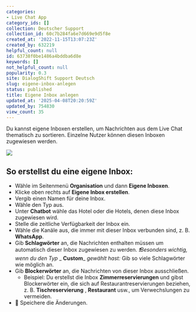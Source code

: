 ```yaml
---
categories:
- Live Chat App
category_ids: []
collection: Deutscher Support
collection_id: 60c7b284fa6e7d669e9d5f8e
created_at: '2022-11-15T13:07:23Z'
created_by: 632219
helpful_count: null
id: 63738f0be1486a4bddba6d8e
keywords: []
not_helpful_count: null
popularity: 0.3
site: DialogShift Support Deutsch
slug: eigene-inbox-anlegen
status: published
title: Eigene Inbox anlegen
updated_at: '2025-04-08T20:20:59Z'
updated_by: 754830
view_count: 35
---
```


Du kannst eigene Inboxen erstellen, um Nachrichten aus dem Live Chat thematisch zu sortieren. Einzelne Nutzer können diesen Inboxen zugewiesen werden.

![](https://s3.amazonaws.com/helpscout.net/docs/assets/60c74eabb899954cddd470ce/images/67b6f2dcf7cac6161b4443bc/file-0USbSlE6ZT.png)

##  **So erstellst du eine eigene Inbox:**

  * Wähle im Seitenmenü **Organisation** und dann **Eigene Inboxen**.
  * Klicke oben rechts auf **Eigene Inbox erstellen**.
  * Vergib einen Namen für deine Inbox.
  * Wähle den Typ aus.
  * Unter **Chatbot** wähle das Hotel oder die Hotels, denen diese Inbox zugewiesen wird.
  * Stelle die zeitliche Verfügbarkeit der Inbox ein.
  * Wähle die Kanäle aus, die immer mit dieser Inbox verbunden sind, z. B. **WhatsApp**.
  * Gib **Schlagwörter** an, die Nachrichten enthalten müssen um automatisch dieser Inbox zugewiesen zu werden. _❗️Besonders wichtig, wenn du den Typ_ _ **Custom**_ _gewählt hast:_ Gib so viele Schlagwörter wie möglich an.
  * Gib **Blockerwörter** an, die Nachrichten von dieser Inbox ausschließen. 
    * Beispiel: Du erstellst die Inbox **Zimmerreservierungen** und gibst Blockerwörter ein, die sich auf Restaurantreservierungen beziehen, z. B. **Tischreservierung** , **Restaurant** usw., um Verwechslungen zu vermeiden.
  * 💾 Speichere die Änderungen.